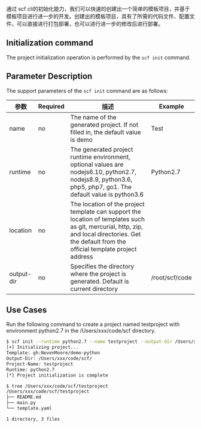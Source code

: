 通过 scf cli的初始化能力，我们可以快速的创建出一个简单的模板项目，并基于模板项目进行进一步的开发。创建出的模板项目，具有了所需的代码文件、配置文件，可以直接进行打包部署，也可以进行进一步的修改后进行部署。

## Initialization command

The project initialization operation is performed by the `scf init` command.

## Parameter Description

The support parameters of the `scf init` command are as follows:

参数 | Required | 描述 | Example
--- | --- | --- | ---
name | no | The name of the generated project. If not filled in, the default value is demo | Test
runtime | no | The generated project runtime environment, optional values are nodejs6.10, python2.7, nodejs8.9, python3.6, php5, php7, go1. The default value is python3.6 | Python2.7
location | no | The location of the project template can support the location of templates such as git, mercurial, http, zip, and local directories. Get the default from the official template project address | 
output-dir | no | Specifies the directory where the project is generated. Default is current directory | /root/scf/code

## Use Cases

Run the following command to create a project named testproject with environment python2.7 in the /Users/xxx/code/scf directory.

```bash
$ scf init --runtime python2.7 --name testproject --output-dir /Users/xxx/code/scf/
[+] Initializing project...
Template: gh:NevenMoore/demo-python
Output-Dir: /Users/xxx/code/scf/
Project-Name: testproject
Runtime: python2.7
[*] Project initialization is complete

$ tree /Users/xxx/code/scf/testproject
/Users/xxx/code/scf/testproject
├── README.md
├── main.py
└── template.yaml

1 directory, 3 files
```
